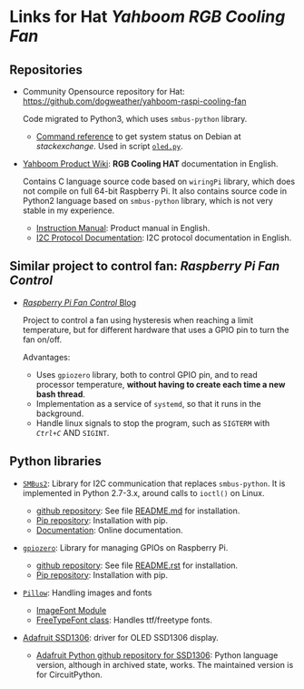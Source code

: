 # Links for Hat *Yahboom RGB Cooling Fan*

## Repositories

- Community Opensource repository for Hat: https://github.com/dogweather/yahboom-raspi-cooling-fan

  Code migrated to Python3, which uses `smbus-python` library.

  - [Command reference](https://unix.stackexchange.com/questions/119126/command-to-display-memory-usage-disk-usage-and-cpu-load) to get system status on Debian at *stackexchange*. Used in script [`oled.py`](oled.py).

- [Yahboom Product Wiki](http://www.yahboom.net/study/RGB_Cooling_HAT): **RGB Cooling HAT** documentation in English.

    Contains C language source code based on `wiringPi` library, which does not compile on full 64-bit Raspberry Pi. It also contains source code in Python2 language based on `smbus-python` library, which is not very stable in my experience.
  - [Instruction Manual](http://www.yahboom.net/xiazai/Raspberry_Pi_RGB_Cooling_HAT/Instruction%20Manual.jpg): Product manual in English.
  - [I2C Protocol Documentation](http://www.yahboom.net/xiazai/Raspberry_Pi_RGB_Cooling_HAT/I2C%20Communication%20Protocol.pdf): I2C protocol documentation in English.

## Similar project to control fan: *Raspberry Pi Fan Control*

- [*Raspberry Pi Fan Control* Blog](https://hobbylad.wordpress.com/2021/07/24/raspberry-pi-cooling-fan-control/)

    Project to control a fan using hysteresis when reaching a limit temperature, but for different hardware that uses a GPIO pin to turn the fan on/off.

    Advantages:
    - Uses `gpiozero` library, both to control GPIO pin, and to read processor temperature, **without having to create each time a new bash thread**.
    - Implementation as a service of `systemd`, so that it runs in the background.
    - Handle linux signals to stop the program, such as `SIGTERM` with *`Ctrl+C`* AND `SIGINT`.

## Python libraries

- [`SMBus2`](https://pypi.org/project/smbus2/): Library for I2C communication that replaces `smbus-python`. It is implemented in Python 2.7-3.x, around calls to `ioctl()` on Linux.
  - [github repository](https://github.com/kplindegaard/smbus2): See file [README.md](https://github.com/kplindegaard/smbus2/blob/master/README.md) for installation.
  - [Pip repository](https://pypi.org/project/smbus2/): Installation with pip.
  - [Documentation](https://smbus2.readthedocs.io/en/latest/): Online documentation.

- [`gpiozero`](https://pypi.org/project/gpiozero/): Library for managing GPIOs on Raspberry Pi.
  - [github repository](https://github.com/gpiozero/gpiozero): See file [README.rst](https://github.com/gpiozero/gpiozero/blob/master/README.rst) for installation.
  - [Pip repository](https://pypi.org/project/gpiozero/): Installation with pip.

- [`Pillow`](https://pypi.org/project/Pillow/): Handling images and fonts
  - [ImageFont Module](https://pillow.readthedocs.io/en/stable/reference/ImageFont.html)
  - [FreeTypeFont class](https://pillow.readthedocs.io/en/stable/reference/ImageFont.html#PIL.ImageFont.FreeTypeFont): Handles ttf/freetype fonts.

- [Adafruit SSD1306](https://pypi.org/project/Adafruit-SSD1306/): driver for OLED SSD1306 display.
  - [Adafruit Python github repository for SSD1306](https://github.com/adafruit/Adafruit_Python_SSD1306/): Python language version, although in archived state, works. The maintained version is for CircuitPython.
